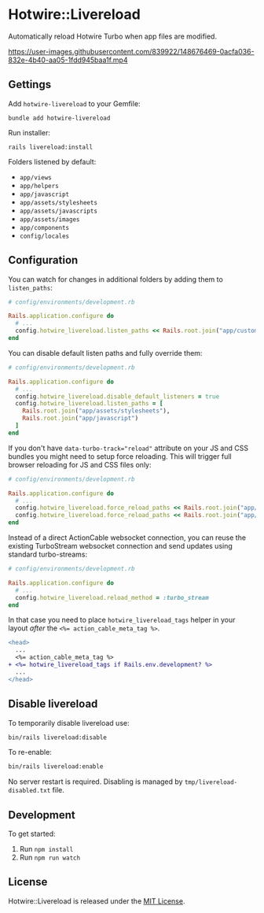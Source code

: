 # Hotwire::Livereload

Automatically reload Hotwire Turbo when app files are modified.

https://user-images.githubusercontent.com/839922/148676469-0acfa036-832e-4b40-aa05-1fdd945baa1f.mp4

## Gettings

Add `hotwire-livereload` to your Gemfile:
```
bundle add hotwire-livereload
```

Run installer:
```
rails livereload:install
```

Folders listened by default:
- `app/views`
- `app/helpers`
- `app/javascript`
- `app/assets/stylesheets`
- `app/assets/javascripts`
- `app/assets/images`
- `app/components`
- `config/locales`

## Configuration

You can watch for changes in additional folders by adding them to `listen_paths`:
```ruby
# config/environments/development.rb

Rails.application.configure do
  # ...
  config.hotwire_livereload.listen_paths << Rails.root.join("app/custom_folder")
end
```

You can disable default listen paths and fully override them:
```ruby
# config/environments/development.rb

Rails.application.configure do
  # ...
  config.hotwire_livereload.disable_default_listeners = true
  config.hotwire_livereload.listen_paths = [
    Rails.root.join("app/assets/stylesheets"),
    Rails.root.join("app/javascript")
  ]
end
```

If you don't have `data-turbo-track="reload"` attribute on your JS and CSS bundles you might need to setup force reloading. This will trigger full browser reloading for JS and CSS files only:
```ruby
# config/environments/development.rb

Rails.application.configure do
  # ...
  config.hotwire_livereload.force_reload_paths << Rails.root.join("app/assets/stylesheets")
  config.hotwire_livereload.force_reload_paths << Rails.root.join("app/javascript")
end
```

Instead of a direct ActionCable websocket connection, you can reuse the existing TurboStream websocket connection and send updates using standard turbo-streams:
```ruby
# config/environments/development.rb

Rails.application.configure do
  # ...
  config.hotwire_livereload.reload_method = :turbo_stream
end
```

In that case you need to place `hotwire_livereload_tags` helper in your layout *after* the `<%= action_cable_meta_tag %>`.

```diff
<head>
  ...
  <%= action_cable_meta_tag %>
+ <%= hotwire_livereload_tags if Rails.env.development? %>
  ...
</head>
```

## Disable livereload

To temporarily disable livereload use:
```bash
bin/rails livereload:disable
```

To re-enable:
```bash
bin/rails livereload:enable
```

No server restart is required. Disabling is managed by `tmp/livereload-disabled.txt` file.

## Development

To get started:

1. Run `npm install`
2. Run `npm run watch`

## License

Hotwire::Livereload is released under the [MIT License](https://opensource.org/licenses/MIT).
